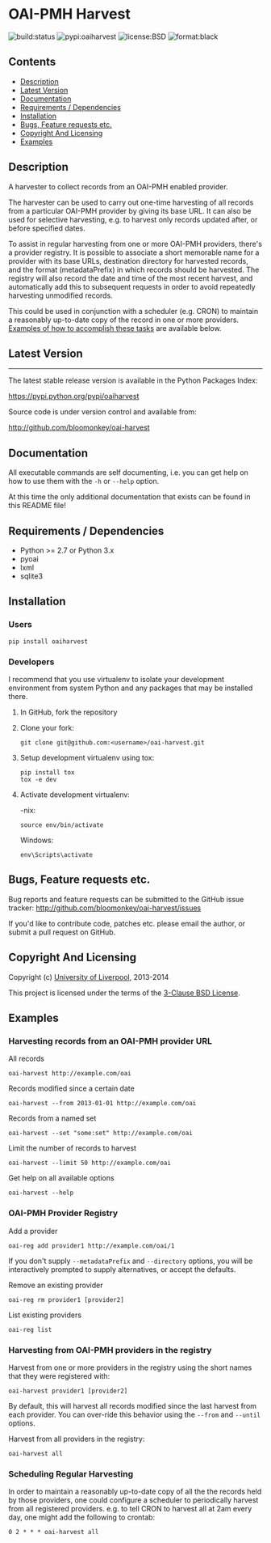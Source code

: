 # OAI-PMH Harvest


![build:status](https://travis-ci.org/bloomonkey/oai-harvest.svg?branch=master "build status on Travis CI")
![pypi:oaiharvest](https://img.shields.io/pypi/v/oaiharvest.svg "oaiharvest on PyPI")
![license:BSD](https://img.shields.io/pypi/l/oaiharvest.svg "BSD License")
![format:black](https://img.shields.io/badge/code%20style-black-000000.svg "Formatted with black - the uncompromising code formatter")


## Contents

- [Description](#description)
- [Latest Version](#latest-version)
- [Documentation](#documentation)
- [Requirements / Dependencies](#requirements-dependencies)
- [Installation](#installation)
- [Bugs, Feature requests etc.](#bugs-feature-requests-etc)
- [Copyright And Licensing](#copyright-and-licensing)
- [Examples](#examples)

## Description

A harvester to collect records from an OAI-PMH enabled provider.

The harvester can be used to carry out one-time harvesting of all
records from a particular OAI-PMH provider by giving its base URL. It
can also be used for selective harvesting, e.g. to harvest only records
updated after, or before specified dates.

To assist in regular harvesting from one or more OAI-PMH providers,
there's a provider registry. It is possible to associate a short
memorable name for a provider with its base URLs, destination directory
for harvested records, and the format (metadataPrefix) in which records
should be harvested. The registry will also record the date and time of
the most recent harvest, and automatically add this to subsequent
requests in order to avoid repeatedly harvesting unmodified records.

This could be used in conjunction with a scheduler (e.g. CRON) to
maintain a reasonably up-to-date copy of the record in one or more
providers. [Examples of how to accomplish these tasks](#examples) are available
below.


## Latest Version
--------------

The latest stable release version is available in the Python Packages Index:

https://pypi.python.org/pypi/oaiharvest

Source code is under version control and available from:

http://github.com/bloomonkey/oai-harvest

## Documentation

All executable commands are self documenting, i.e. you can get help on
how to use them with the `-h` or `--help` option.

At this time the only additional documentation that exists can be found
in this README file!

## Requirements / Dependencies

- Python >= 2.7 or Python 3.x
- pyoai
- lxml
- sqlite3

## Installation

### Users

`pip install oaiharvest`

### Developers

I recommend that you use virtualenv to isolate your development environment from system Python and any packages that may be installed
there.

1. In GitHub, fork the repository
2. Clone your fork:

   ```
   git clone git@github.com:<username>/oai-harvest.git
   ```

3. Setup development virtualenv using tox:

   ```
   pip install tox
   tox -e dev
   ```
   
4. Activate development virtualenv:

   -nix:
   
   ```
   source env/bin/activate
   ```
   
   Windows:

   ```
   env\Scripts\activate
   ```

## Bugs, Feature requests etc.

Bug reports and feature requests can be submitted to the GitHub issue
tracker:
http://github.com/bloomonkey/oai-harvest/issues

If you'd like to contribute code, patches etc. please email the author,
or submit a pull request on GitHub.


## Copyright And Licensing

Copyright (c) [University of Liverpool](http://www.liv.ac.uk), 2013-2014

This project is licensed under the terms of the [3-Clause BSD License](LICENSE.md).

## Examples

### Harvesting records from an OAI-PMH provider URL

All records

```
oai-harvest http://example.com/oai
```

Records modified since a certain date

```
oai-harvest --from 2013-01-01 http://example.com/oai
```

Records from a named set

```
oai-harvest --set "some:set" http://example.com/oai
```

Limit the number of records to harvest

```
oai-harvest --limit 50 http://example.com/oai
```

Get help on all available options

```
oai-harvest --help
```

### OAI-PMH Provider Registry

Add a provider

```
oai-reg add provider1 http://example.com/oai/1
```

If you don't supply `--metadataPrefix` and `--directory` options,
you will be interactively prompted to supply alternatives, or accept
the defaults.

Remove an existing provider

```
oai-reg rm provider1 [provider2]
```

List existing providers

```
oai-reg list
```

### Harvesting from OAI-PMH providers in the registry

Harvest from one or more providers in the registry using the short names that they were registered with:

```
oai-harvest provider1 [provider2]
```

By default, this will harvest all records modified since the last harvest from each provider. You can over-ride this behavior using the `--from` and `--until` options.

Harvest from all providers in the registry:

```
oai-harvest all
```

### Scheduling Regular Harvesting

In order to maintain a reasonably up-to-date copy of all the the
records held by those providers, one could configure a scheduler to
periodically harvest from all registered providers. e.g. to tell CRON
to harvest all at 2am every day, one might add the following to
crontab:

```
0 2 * * * oai-harvest all
```
